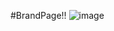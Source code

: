 #BrandPage!!
![image](https://github.com/user-attachments/assets/2f3d7fc4-89b2-45fa-96f5-b48208dc1bd9)



